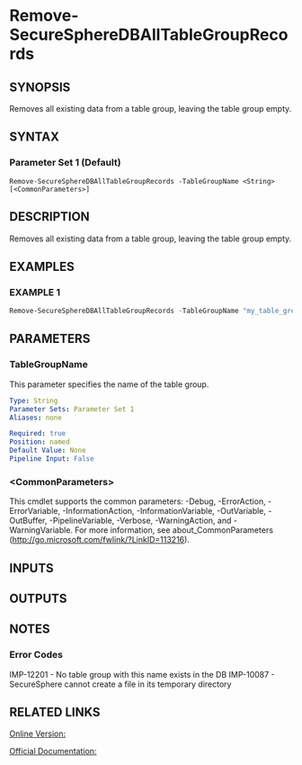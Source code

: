 ﻿# Remove-SecureSphereDBAllTableGroupRecords

## SYNOPSIS
Removes all existing data from a table group, leaving the table group empty.

## SYNTAX

### Parameter Set 1 (Default)
```
Remove-SecureSphereDBAllTableGroupRecords -TableGroupName <String> [<CommonParameters>]
```

## DESCRIPTION
Removes all existing data from a table group, leaving the table group empty.

## EXAMPLES

### EXAMPLE 1

```powershell
Remove-SecureSphereDBAllTableGroupRecords -TableGroupName "my_table_group"
```

## PARAMETERS

### TableGroupName
This parameter specifies the name of the table group.

```yaml
Type: String
Parameter Sets: Parameter Set 1
Aliases: none

Required: true
Position: named
Default Value: None
Pipeline Input: False
```

### \<CommonParameters\>
This cmdlet supports the common parameters: -Debug, -ErrorAction, -ErrorVariable, -InformationAction, -InformationVariable, -OutVariable, -OutBuffer, -PipelineVariable, -Verbose, -WarningAction, and -WarningVariable. For more information, see about_CommonParameters (http://go.microsoft.com/fwlink/?LinkID=113216).

## INPUTS

## OUTPUTS

## NOTES

### Error Codes
IMP-12201 - No table group with this name exists in the DB
IMP-10087 - SecureSphere cannot create a file in its temporary directory

## RELATED LINKS

[Online Version:](https://github.com/akshinmustafayev/Documentation/MD)

[Official Documentation:](https://docs.imperva.com/bundle/v13.6-api-reference-guide/page/61942.htm)




